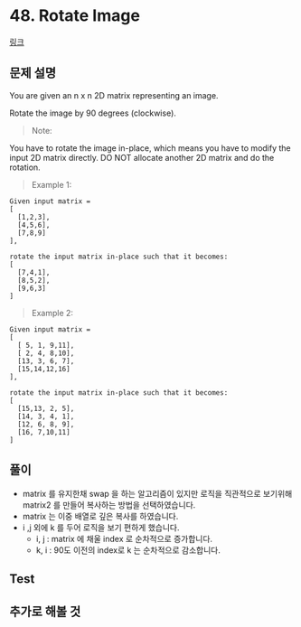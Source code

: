 # 48. Rotate Image   
[링크](https://leetcode.com/problems/rotate-image/)

## 문제 설명

You are given an n x n 2D matrix representing an image.

Rotate the image by 90 degrees (clockwise).

> Note:

You have to rotate the image in-place, which means you have to modify the input 2D matrix directly. DO NOT allocate another 2D matrix and do the rotation.

> Example 1:
```
Given input matrix = 
[
  [1,2,3],
  [4,5,6],
  [7,8,9]
],

rotate the input matrix in-place such that it becomes:
[
  [7,4,1],
  [8,5,2],
  [9,6,3]
]
```
> Example 2:
```
Given input matrix =
[
  [ 5, 1, 9,11],
  [ 2, 4, 8,10],
  [13, 3, 6, 7],
  [15,14,12,16]
], 

rotate the input matrix in-place such that it becomes:
[
  [15,13, 2, 5],
  [14, 3, 4, 1],
  [12, 6, 8, 9],
  [16, 7,10,11]
]
```    

## 풀이

- matrix 를 유지한채 swap 을 하는 알고리즘이 있지만 로직을 직관적으로 보기위해 matrix2 를 만들어 복사하는 방법을 선택하였습니다.
- matrix 는 이중 배열로 깊은 복사를 하였습니다.
- i ,j 외에 k 를 두어 로직을 보기 편하게 했습니다.
    - i, j : matrix 에 채울 index 로 순차적으로 증가합니다.
    - k, i : 90도 이전의 index로 k 는 순차적으로 감소합니다. 

## Test    

## 추가로 해볼 것

